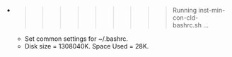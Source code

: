* >>>>>>>>> Running inst-min-con-cld-bashrc.sh ...
  * Set common settings for ~/.bashrc.
  * Disk size = 1308040K. Space Used = 28K.
